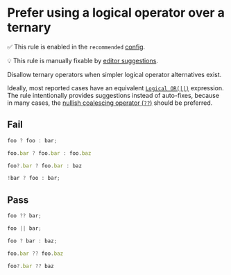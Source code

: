 # Prefer using a logical operator over a ternary

✅ This rule is enabled in the `recommended` [config](https://github.com/sindresorhus/eslint-plugin-unicorn#preset-configs).

💡 This rule is manually fixable by [editor suggestions](https://eslint.org/docs/developer-guide/working-with-rules#providing-suggestions).

<!-- end rule header -->
<!-- Do not manually modify this header. Run: `npm run fix:eslint-docs` -->

Disallow ternary operators when simpler logical operator alternatives exist.

Ideally, most reported cases have an equivalent [`Logical OR(||)`](https://developer.mozilla.org/en-US/docs/Web/JavaScript/Reference/Operators/Logical_OR) expression. The rule intentionally provides suggestions instead of auto-fixes, because in many cases, the [nullish coalescing operator (`??`)](https://developer.mozilla.org/en-US/docs/Web/JavaScript/Reference/Operators/Nullish_coalescing_operator) should be preferred.

## Fail

```js
foo ? foo : bar;
```

```js
foo.bar ? foo.bar : foo.baz
```

```js
foo?.bar ? foo.bar : baz
```

```js
!bar ? foo : bar;
```

## Pass

```js
foo ?? bar;
```

```js
foo || bar;
```

```js
foo ? bar : baz;
```

```js
foo.bar ?? foo.baz
```

```js
foo?.bar ?? baz
```
